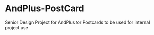 # AndPlus-PostCard
Senior Design Project for AndPlus for Postcards to be used for internal project use
